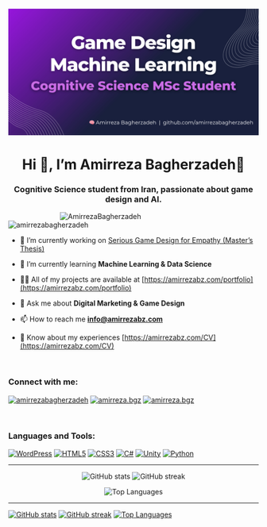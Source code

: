 ![logo](https://github.com/amirrezabagherzadeh/amirrezabagherzadeh/blob/main/Amirreza%20Github%20Cover%20(1600%20x%20810%20px).png)

<h1 align="center"
    style="text-decoration:none; border-bottom:none;">
  Hi 👋, I’m Amirreza Bagherzadeh🧠
</h1>
<h3 align="center">Cognitive Science student from Iran, passionate about game design and AI. </h3>

<img align="right" alt="AmirrezaBagherzadeh" width = "400" src ="https://mir-s3-cdn-cf.behance.net/project_modules/hd/06f21a161921919.63cd7887d0a70.gif">

<p align="left"> <img src="https://komarev.com/ghpvc/?username=amirrezabagherzadeh&label=Profile%20views&color=0e75b6&style=flat" alt="amirrezabagherzadeh" /> </p>

- 🔭 I’m currently working on [Serious Game Design for Empathy (Master’s Thesis)](/Empathy-Game)

- 🌱 I’m currently learning **Machine Learning & Data Science**

- 👨‍💻 All of my projects are available at [https://amirrezabz.com/portfolio](https://amirrezabz.com/portfolio)

- 💬 Ask me about **Digital Marketing & Game Design**

- 📫 How to reach me **info@amirrezabz.com**

- 📄 Know about my experiences [https://amirrezabz.com/CV](https://amirrezabz.com/CV)

<br>
<h3 align="left">Connect with me:</h3>
<p align="left">
<a href="https://linkedin.com/in/amirrezabagherzadeh" target="blank"><img align="center" src="https://raw.githubusercontent.com/rahuldkjain/github-profile-readme-generator/master/src/images/icons/Social/linked-in-alt.svg" alt="amirrezabagherzadeh" height="30" width="40" /></a>
<a href="https://instagram.com/amirreza.bgz" target="blank"><img align="center" src="https://raw.githubusercontent.com/rahuldkjain/github-profile-readme-generator/master/src/images/icons/Social/instagram.svg" alt="amirreza.bgz" height="30" width="40" /></a>
<a href="https://t.me/amirreza2090" target="blank"><img align="center" src="https://upload.wikimedia.org/wikipedia/commons/8/83/Telegram_2019_Logo.svg" alt="amirreza.bgz" height="30" width="40" /></a>
</p>

<br>

<h3 align="left">Languages and Tools:</h3>

[![WordPress](https://skillicons.dev/icons?i=wordpress)](https://wordpress.org) [![HTML5](https://skillicons.dev/icons?i=html)](https://www.w3schools.com/html/) [![CSS3](https://skillicons.dev/icons?i=css)](https://www.w3schools.com/css/) [![C#](https://skillicons.dev/icons?i=cs)](https://www.w3schools.com/cs/) [![Unity](https://skillicons.dev/icons?i=unity)](https://unity.com/) [![Python](https://skillicons.dev/icons?i=py)](https://www.python.org)


-----
<p align="center">
  <img 
    src="https://github-readme-stats.vercel.app/api?username=amirrezabagherzadeh&show_icons=true&locale=en" 
    alt="GitHub stats" 
  />
  <img 
    src="https://github-readme-streak-stats.herokuapp.com/?user=amirrezabagherzadeh&" 
    alt="GitHub streak" 
  />
</p>

<p align="center">
    <img
     src="https://github-readme-stats.vercel.app/api/top-langs?username=amirrezabagherzadeh&layout=compact&cache_seconds=60"
     alt="Top Languages" />
</p>

-----
[![GitHub stats](https://github-readme-stats.vercel.app/api?username=amirrezabagherzadeh&show_icons=true&include_all_commits=true&count_private=true&rank_icon=percentile&hide_border=true&theme=tokyonight&bg_color=00000000)](https://github.com/amirrezabagherzadeh) [![GitHub streak](https://github-readme-streak-stats-eight.vercel.app/?user=amirrezabagherzadeh&theme=tokyonight&hide_border=true&date_format=M%20j%5B%2C%20Y%5D&background=00000000)](https://github.com/amirrezabagherzadeh) [![Top Languages](https://github-readme-stats.vercel.app/api/top-langs?username=amirrezabagherzadeh&layout=compact&langs_count=8&hide_border=true&theme=tokyonight&bg_color=00000000)](https://github.com/amirrezabagherzadeh)

